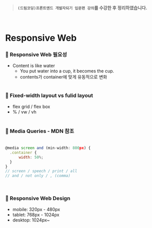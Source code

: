 >**`(드림코딩)프론트엔드 개발자되기 입문편 강의`를 수강한 후 정리하였습니다.**

</br>

# Responsive Web
### 📌 Responsive Web 필요성
- Content is like water
  - You put water into a cup, it becomes the cup.
  - contents가 container에 맞게 유동적으로 변화
  <br/><br/>
  
### 📌 Fixed-width layout vs fulid layout
- flex grid / flex box
- % / vw / vh
  <br/><br/>

### 📌 Media Queries - MDN 참조<br/><br/>
  
  ```jsx
  @media screen and (min-width: 800px) {
  	.container {
  		width: 50%;
  	}
  }
  // screen / speech / print / all
  // and / not only / , (comma)
  ```
  <br/>

### 📌 Responsive Web Design
  - mobile: 320px - 480px
  - tablet: 768px - 1024px
  - desktop: 1024px~